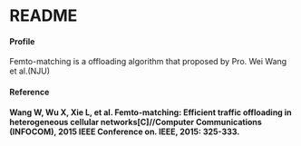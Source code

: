 README
================

#### Profile

Femto-matching is a offloading algorithm that proposed by Pro. Wei Wang et al.(NJU)

#### Reference

**Wang W, Wu X, Xie L, et al. Femto-matching: Efficient traffic offloading in heterogeneous cellular networks[C]//Computer Communications (INFOCOM), 2015 IEEE Conference on. IEEE, 2015: 325-333.**
